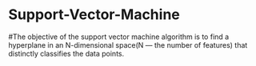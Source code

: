 # Support-Vector-Machine

#The objective of the support vector machine algorithm is to find a hyperplane in an N-dimensional space(N — the number of features) that distinctly classifies the data points.
